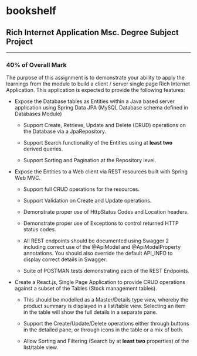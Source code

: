 # bookshelf
## Rich Internet Application Msc. Degree Subject Project
---
### 40% of Overall Mark

The purpose of this assignment is to demonstrate your ability to apply the learnings from the module to build a client / server single page Rich Internet Application. This application is expected to provide the following features:

+ Expose the Database tables as Entities within a Java based server application using Spring Data JPA (MySQL Database schema defined in Databases Module)

  + Support Create, Retrieve, Update and Delete (CRUD) operations on the Database via a JpaRepository.
  
  + Support Search functionality of the Entities using at **least two** derived queries.
  
  +	Support Sorting and Pagination at the Repository level.
  
+ Expose the Entities to a Web client via REST resources built with Spring Web MVC.

   + Support full CRUD operations for the resources.
   
   + Support Validation on Create and Update operations.
   
   + Demonstrate proper use of HttpStatus Codes and Location headers.
   
   + Demonstrate proper use of Exceptions to control returned HTTP status codes.
   
   + All REST endpoints should be documented using Swagger 2 including correct use of the @ApiModel and @ApiModelProperty annotations. You should also override the default API_INFO to display correct details in Swagger. 
   
   + Suite of POSTMAN tests demonstrating each of the REST Endpoints.
   
+ Create a React.js, Single Page Application to provide CRUD operations against a subset of the Tables (Stock management tables).

  + This should be modelled as a Master/Details type view, whereby the product summary is displayed in a list/table view.  Selecting an item in the table will show the full details in a separate pane.
  
  + Support the Create/Update/Delete operations either through buttons in the detailed pane, or through icons in the table or a mix of both.
  
  + Allow Sorting and Filtering (Search by at **least two** properties) of the list/table view. 
  
